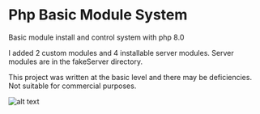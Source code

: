 # Php Basic Module System
 Basic module install and control system with php 8.0
 
I added 2 custom modules and 4 installable server modules.
Server modules are in the fakeServer directory.

This project was written at the basic level and there may be deficiencies. Not suitable for commercial purposes.

![alt text](https://github.com/utkuhalis/Php-Basic-Module-System/blob/main/screenshot.jpg?raw=true)
